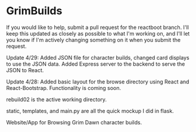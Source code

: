 # GrimBuilds
If you would like to help, submit a pull request for the reactboot branch. I'll keep this updated as closely as possible to what I'm working on, and I'll let you know if I'm actively changing something on it when you submit the request.

Update 4/29: Added JSON file for character builds, changed card displays to use the JSON data. Added Express server to the backend to serve the JSON to React.

Update 4/28: Added basic layout for the browse directory using React and React-Bootstrap. Functionality is coming soon.

rebuild02 is the active working directory.

static, templates, and main.py are all the quick mockup I did in flask.

Website/App for Browsing Grim Dawn character builds.
